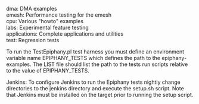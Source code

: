 dma:          DMA examples  
emesh:        Performance testing for the emesh  
cpu:          Various "howto" examples  
labs:         Experimental feature testing  
applications: Complete applications and utilities  
test:         Regression tests

To run the TestEpiphany.pl test harness you must define an environment variable
name EPIPHANY_TESTS which defines the path to the epiphany-examples. The LIST
file should list the path to the tests run scripts relative to the value of
EPIPHANY_TESTS.

Jenkins: To configure Jenkins to run the Epiphany tests nightly change directories
to the jenkins directory and execute the setup.sh script. Note that Jenkins must
be installed on the target prior to running the setup script.

